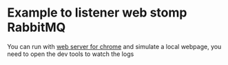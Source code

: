 # Example to listener web stomp RabbitMQ

You can run with [web server for chrome](https://chrome.google.com/webstore/detail/web-server-for-chrome/ofhbbkphhbklhfoeikjpcbhemlocgigb) and simulate a local webpage, you need to open the dev tools to watch the logs
